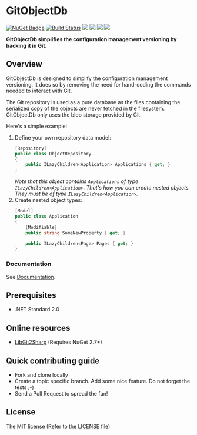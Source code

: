 # GitObjectDb

[![NuGet Badge](https://buildstats.info/nuget/GitObjectDb)](https://www.nuget.org/packages/GitObjectDb/)
[![Build Status](https://dev.azure.com/thomas0449/GitHub/_apis/build/status/frblondin.GitObjectDb?branchName=master)](https://dev.azure.com/thomas0449/GitHub/_build/latest?definitionId=1&branchName=master)
[![](https://sonarcloud.io/api/project_badges/measure?project=GitObjectDb&metric=alert_status)](https://sonarcloud.io/dashboard/index/GitObjectDb)
[![](https://sonarcloud.io/api/project_badges/measure?project=GitObjectDb&metric=bugs)](https://sonarcloud.io/project/issues?id=GitObjectDb&resolved=false&types=BUG)
[![](https://sonarcloud.io/api/project_badges/measure?project=GitObjectDb&metric=coverage)](https://sonarcloud.io/component_measures?id=GitObjectDb&metric=Coverage)
[![](https://sonarcloud.io/api/project_badges/measure?project=GitObjectDb&metric=code_smells)](https://sonarcloud.io/project/issues?id=GitObjectDb&resolved=false&types=CODE_SMELL)

**GitObjectDb simplifies the configuration management versioning by backing it in Git.**

## Overview

GitObjectDb is designed to simplify the configuration management versioning. It does so by removing the need for hand-coding the commands needed to interact with Git.

The Git repository is used as a pure database as the files containing the serialized copy of the objects are never fetched in the filesystem. GitObjectDb only uses the blob storage provided by Git.

Here's a simple example:
1. Define your own repository data model:
    ```csharp
    [Repository]
    public class ObjectRepository
    {
        public ILazyChildren<Application> Applications { get; }
    }
    ```
    _Note that this object contains `Applications` of type `ILazyChildren<Application>`. That's how you can create nested objects. They must be of type `ILazyChildren<Application>`._
2. Create nested object types:
    ```csharp
    [Model]
    public class Application
    {
        [Modifiable]
        public string SomeNewProperty { get; }

        public ILazyChildren<Page> Pages { get; }
    }
    ```

### Documentation

See [Documentation][Documentation].

 [Documentation]: https://gitobjectdb.readthedocs.io

## Prerequisites

 - .NET Standard 2.0

## Online resources

 - [LibGit2Sharp][LibGit2Sharp] (Requires NuGet 2.7+)

 [LibGit2Sharp]: https://github.com/libgit2/libgit2sharp

## Quick contributing guide

 - Fork and clone locally
 - Create a topic specific branch. Add some nice feature. Do not forget the tests ;-)
 - Send a Pull Request to spread the fun!

## License

The MIT license (Refer to the [LICENSE][license] file)

 [license]: https://github.com/frblondin/GitObjectDb/blob/master/LICENSE
